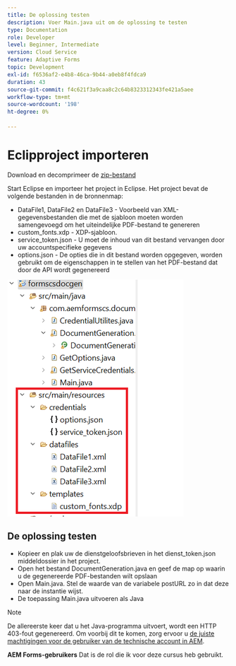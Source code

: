 ```yaml
---
title: De oplossing testen
description: Voer Main.java uit om de oplossing te testen
type: Documentation
role: Developer
level: Beginner, Intermediate
version: Cloud Service
feature: Adaptive Forms
topic: Development
exl-id: f6536af2-e4b8-46ca-9b44-a0eb8f4fdca9
duration: 43
source-git-commit: f4c621f3a9caa8c2c64b8323312343fe421a5aee
workflow-type: tm+mt
source-wordcount: '198'
ht-degree: 0%

---
```


# Eclipproject importeren

Download en decomprimeer de [zip-bestand](./assets/aem-forms-cs-doc-gen.zip)

Start Eclipse en importeer het project in Eclipse. Het project bevat de volgende bestanden in de bronnenmap:

* DataFile1, DataFile2 en DataFile3 - Voorbeeld van XML-gegevensbestanden die met de sjabloon moeten worden samengevoegd om het uiteindelijke PDF-bestand te genereren
* custom_fonts.xdp - XDP-sjabloon.
* service_token.json - U moet de inhoud van dit bestand vervangen door uw accountspecifieke gegevens
* options.json - De opties die in dit bestand worden opgegeven, worden gebruikt om de eigenschappen in te stellen van het PDF-bestand dat door de API wordt gegenereerd

![resources-bestand](./assets/resource-files.png)

## De oplossing testen

* Kopieer en plak uw de dienstgeloofsbrieven in het dienst_token.json middeldossier in het project.
* Open het bestand DocumentGeneration.java en geef de map op waarin u de gegenereerde PDF-bestanden wilt opslaan
* Open Main.java. Stel de waarde van de variabele postURL zo in dat deze naar de instantie wijst.
* De toepassing Main.java uitvoeren als Java

>[!NOTE]
> De allereerste keer dat u het Java-programma uitvoert, wordt een HTTP 403-fout gegenereerd. Om voorbij dit te komen, zorg ervoor u [de juiste machtigingen voor de gebruiker van de technische account in AEM](https://experienceleague.adobe.com/docs/experience-manager-learn/getting-started-with-aem-headless/authentication/service-credentials.html?lang=en#configure-access-in-aem).

**AEM Forms-gebruikers** Dat is de rol die ik voor deze cursus heb gebruikt.
